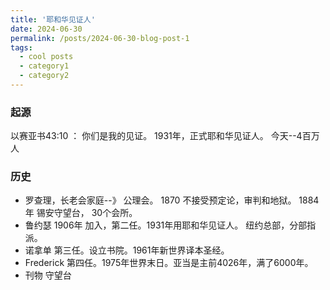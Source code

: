 ```yaml
---
title: '耶和华见证人'
date: 2024-06-30
permalink: /posts/2024-06-30-blog-post-1
tags:
  - cool posts
  - category1
  - category2
---
```


### 起源
以赛亚书43:10 ： 你们是我的见证。
1931年，正式耶和华见证人。 今天--4百万人

### 历史
* 罗查理，长老会家庭--》 公理会。
1870 不接受预定论，审判和地狱。
1884年 锡安守望台， 30个会所。
* 鲁约瑟
1906年 加入，第二任。1931年用耶和华见证人。
纽约总部，分部指派。
* 诺拿单
第三任。设立书院。1961年新世界译本圣经。
* Frederick
第四任。1975年世界末日。亚当是主前4026年，满了6000年。
* 刊物
守望台







